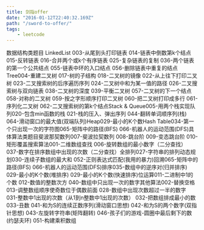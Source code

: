 ```yaml
---
title: 剑指offer
date: "2016-01-12T22:40:32.169Z"
path: "/sword-to-offer/"
tags:
    - leetcode
---
```


数据结构类题目
LinkedList 003-从尾到头打印链表    014-链表中倒数第k个结点    015-反转链表    016-合并两个或k个有序链表    025-复杂链表的复制    036-两个链表的第一个公共结点    055-链表中环的入口结点    056-删除链表中重复的结点Tree004-重建二叉树    017-树的子结构    018-二叉树的镜像    022-从上往下打印二叉树    023-二叉搜索树的后序遍历序列    024-二叉树中和为某一值的路径    026-二叉搜索树与双向链表    038-二叉树的深度    039-平衡二叉树    057-二叉树的下一个结点    058-对称的二叉树    059-按之字形顺序打印二叉树    060-把二叉树打印成多行    061-序列化二叉树    062-二叉搜索树的第k个结点Stack & Queue005-用两个栈实现队列020-包含min函数的栈    021-栈的压入、弹出序列    044-翻转单词顺序列(栈)    064-滑动窗口的最大值(双端队列)Heap029-最小的K个数Hash Table034-第一个只出现一次的字符图065-矩阵中的路径(BFS)    066-机器人的运动范围(DFS)具体算法类题目斐波那契数列007-斐波拉契数列    008-跳台阶    009-变态跳台阶    010-矩形覆盖搜索算法001-二维数组查找    006-旋转数组的最小数字（二分查找）    037-数字在排序数组中出现的次数（二分查找）全排列027-字符串的排列动态规划030-连续子数组的最大和    052-正则表达式匹配(我用的暴力)回溯065-矩阵中的路径(BFS)    066-机器人的运动范围(DFS)排序035-数组中的逆序对(归并排序)    029-最小的K个数(堆排序)    029-最小的K个数(快速排序)位运算011-二进制中1的个数    012-数值的整数次方    040-数组中只出现一次的数字其他算法002-替换空格    013-调整数组顺序使奇数位于偶数前面    028-数组中出现次数超过一半的数字    031-整数中1出现的次数（从1到n整数中1出现的次数）    032-把数组排成最小的数    033-丑数    041-和为S的连续正数序列(滑动窗口思想)    042-和为S的两个数字(双指针思想)    043-左旋转字符串(矩阵翻转)    046-孩子们的游戏-圆圈中最后剩下的数(约瑟夫环)    051-构建乘积数组